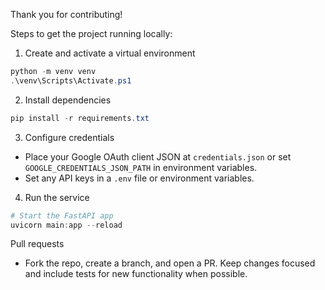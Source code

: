 Thank you for contributing!

Steps to get the project running locally:

1. Create and activate a virtual environment
```powershell
python -m venv venv
.\venv\Scripts\Activate.ps1
```

2. Install dependencies
```powershell
pip install -r requirements.txt
```

3. Configure credentials
- Place your Google OAuth client JSON at `credentials.json` or set `GOOGLE_CREDENTIALS_JSON_PATH` in environment variables.
- Set any API keys in a `.env` file or environment variables.

4. Run the service
```powershell
# Start the FastAPI app
uvicorn main:app --reload
```

Pull requests
- Fork the repo, create a branch, and open a PR. Keep changes focused and include tests for new functionality when possible.
